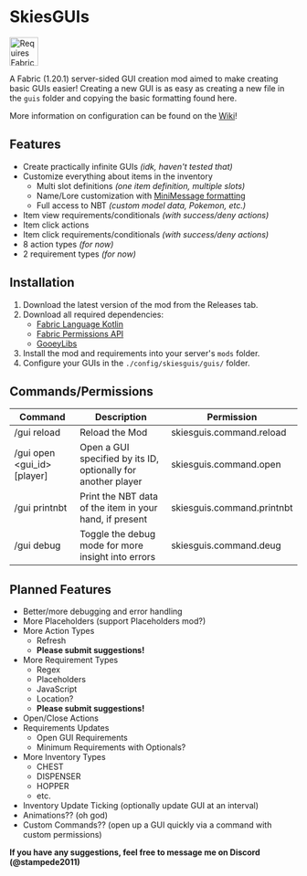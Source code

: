 # SkiesGUIs
<img height="50" src="https://camo.githubusercontent.com/a94064bebbf15dfed1fddf70437ea2ac3521ce55ac85650e35137db9de12979d/68747470733a2f2f692e696d6775722e636f6d2f6331444839564c2e706e67" alt="Requires Fabric Kotlin"/>

A Fabric (1.20.1) server-sided GUI creation mod aimed to make creating basic GUIs easier! Creating a new GUI is as easy as creating a new file in the `guis` folder and copying the basic formatting found here.

More information on configuration can be found on the [Wiki](https://github.com/PokeSkies/SkiesGUIs/wiki)!

## Features
- Create practically infinite GUIs *(idk, haven't tested that)*
- Customize everything about items in the inventory
  - Multi slot definitions *(one item definition, multiple slots)*
  - Name/Lore customization with [MiniMessage formatting](https://docs.advntr.dev/minimessage/format.html)
  - Full access to NBT *(custom model data, Pokemon, etc.)*
- Item view requirements/conditionals *(with success/deny actions)*
- Item click actions
- Item click requirements/conditionals *(with success/deny actions)*
- 8 action types *(for now)*
- 2 requirement types *(for now)*

## Installation
1. Download the latest version of the mod from the Releases tab.
2. Download all required dependencies:
   - [Fabric Language Kotlin](https://modrinth.com/mod/fabric-language-kotlin) 
   - [Fabric Permissions API](https://github.com/PokeSkies/fabric-permissions-api)
   - [GooeyLibs](https://github.com/NickImpact/GooeyLibs/tree/1.20.1)
2. Install the mod and requirements into your server's `mods` folder.
3. Configure your GUIs in the `./config/skiesguis/guis/` folder.

## Commands/Permissions
| Command                     | Description                                                   | Permission                 |
|-----------------------------|---------------------------------------------------------------|----------------------------|
| /gui reload                 | Reload the Mod                                                | skiesguis.command.reload   |
| /gui open <gui_id> [player] | Open a GUI specified by its ID, optionally for another player | skiesguis.command.open     |
| /gui printnbt               | Print the NBT data of the item in your hand, if present       | skiesguis.command.printnbt |
| /gui debug                  | Toggle the debug mode for more insight into errors            | skiesguis.command.deug     |

## Planned Features
- Better/more debugging and error handling
- More Placeholders (support Placeholders mod?)
- More Action Types
    - Refresh
  - **Please submit suggestions!**
- More Requirement Types
    - Regex
    - Placeholders
    - JavaScript
    - Location?
    - **Please submit suggestions!**
- Open/Close Actions
- Requirements Updates
    - Open GUI Requirements
    - Minimum Requirements with Optionals?
- More Inventory Types
    - CHEST
    - DISPENSER
    - HOPPER
    - etc.
- Inventory Update Ticking (optionally update GUI at an interval)
- Animations?? (oh god)
- Custom Commands?? (open up a GUI quickly via a command with custom permissions)

**If you have any suggestions, feel free to message me on Discord (@stampede2011)**